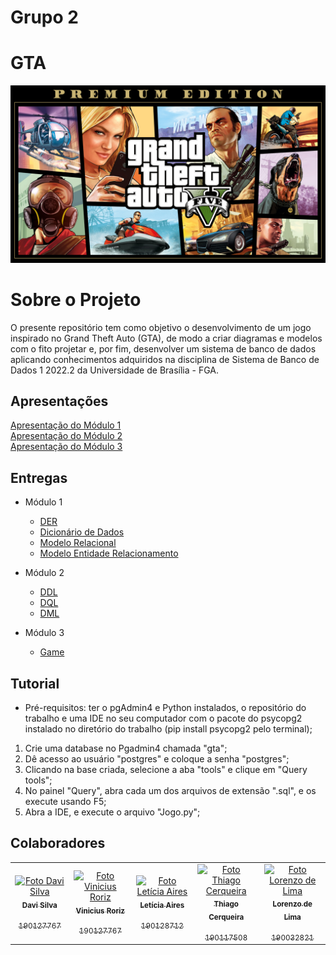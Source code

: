 # Grupo 2 

# GTA

<center>

   ![Logo do GTA](assets/GTAreadme.jpg)
   
 </center>


# Sobre o Projeto

O presente repositório tem como objetivo o desenvolvimento de um jogo inspirado no Grand Theft Auto (GTA), de modo a criar diagramas e modelos com o fito projetar e, por fim, desenvolver um sistema de banco de dados aplicando conhecimentos adquiridos na disciplina de Sistema de Banco de Dados 1 2022.2 da Universidade de Brasília - FGA.


## Apresentações

[Apresentação do Módulo 1](https://drive.google.com/file/d/1H3PqMpnf0POw6dFDDYKTpEEZzNRWQES9/view?usp=sharing) <br>
[Apresentação do Módulo 2](https://drive.google.com/file/d/1X6HQQpA2z56oxkmlpqWv4WfQUgN8Jf5t/view?usp=sharing) <br>
[Apresentação do Módulo 3](https://drive.google.com/file/d/1secMGUwf3kz5fcAfqnvidgU1uXg8ojkI/view?usp=sharing)

## Entregas

- Módulo 1
  - [DER](docs/DER.md)
  - [Dicionário de Dados](docs/Dicionario.md)
  - [Modelo Relacional](docs/MREL.md)
  - [Modelo Entidade Relacionamento](docs/MER.md)
  
- Módulo 2
   - [DDL](docs/DDL.sql)
   - [DQL](docs/DQL.sql) 
   - [DML](docs/DML.sql)
- Módulo 3
   - [Game](game)


## Tutorial

- Pré-requisitos: ter o pgAdmin4 e Python instalados, o repositório do trabalho e uma IDE no seu computador com o pacote do psycopg2 instalado no diretório do trabalho (pip install psycopg2 pelo terminal);

<ol>
  <li>Crie uma database no Pgadmin4 chamada "gta";</li>
  <li>Dê acesso ao usuário "postgres" e coloque a senha "postgres";</li>
  <li>Clicando na base criada, selecione a aba "tools" e clique em "Query tools";</li>
  <li>No painel "Query", abra cada um dos arquivos de extensão ".sql", e os execute usando F5;</li>
  <li>Abra a IDE, e execute o arquivo "Jogo.py";</li>
</ol>


## Colaboradores

<table>
  <tr>
    <td align="center">
      <a href="#">
        <img src="https://avatars.githubusercontent.com/u/69313657?v=4" width="100px;" alt="Foto Davi Silva"/><br>
        <sub>
          <b>Davi Silva</b>
          </p>190127767
        </sub>
      </a>
    </td>
    <td align="center">
      <a href="#">
        <img src="https://avatars.githubusercontent.com/u/78430207?v=4" width="100px;" alt="Foto Vinicius Roriz"/><br>
        <sub>
          <b>Vinicius Roriz</b>
          </p>190127767
        </sub>
      </a>
    </td>
    <td align="center">
      <a href="#">
        <img src="https://avatars.githubusercontent.com/u/72623771?v=4" width="100px;" alt="Foto Letícia Aires"/><br>
        <sub>
          <b>Letícia Aires</b>
          </p>190128712
        </sub>
      </a>
    </td>
    <td align="center">
      <a href="#">
        <img src="https://avatars.githubusercontent.com/u/65683663?v=4" width="100px;" alt="Foto Thiago Cerqueira"/><br>
        <sub>
          <b>Thiago Cerqueira</b>
          </p>190117508
        </sub>
      </a>
      <td align="center">
      <a href="#">
        <img src= "https://avatars.githubusercontent.com/u/54644579?v=4"  width="100px;" alt="Foto Lorenzo de Lima"/><br>
        <sub>
          <b>Lorenzo de Lima</b>
          </p>190032821
        </sub>
      </a>
